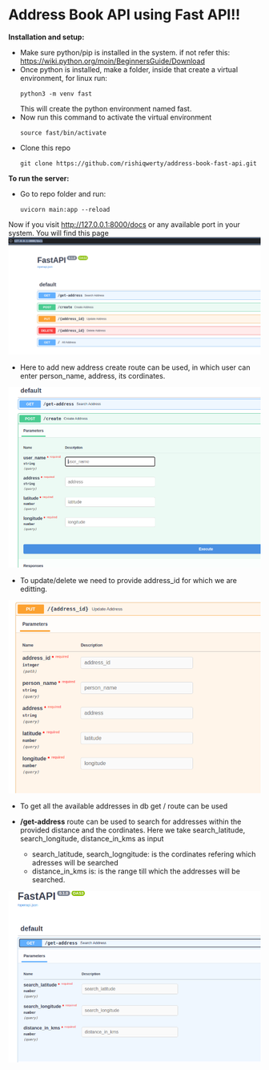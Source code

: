 <h1>Address Book API using Fast API!!</h1>

**Installation and setup:**
- Make sure python/pip is installed in the system. if not refer this: https://wiki.python.org/moin/BeginnersGuide/Download
- Once python is installed, make a folder, inside that create a virtual environment, for linux run:
  ``` 
  python3 -m venv fast
  ```
  This will create the python environment named fast.
- Now run this command to activate the virtual environment
  ```
  source fast/bin/activate
  ```
- Clone this repo
  ```
  git clone https://github.com/rishiqwerty/address-book-fast-api.git
  ```

**To run the server:**
- Go to repo folder and run:
  ```
  uvicorn main:app --reload
  ```

Now if you visit http://127.0.0.1:8000/docs or any available port in your system. You will find this page
![home](images/home.png)

- Here to add new address create route can be used, in which user can enter person_name, address, its cordinates.

![create](images/create.png)
- To update/delete we need to provide address_id for which we are editting.

![update](images/update.png)
- To get all the available addresses in db get / route can be used


- **/get-address** route can be used to search for addresses within the provided distance and the cordinates. Here we take search_latitude, search_longitude, distance_in_kms as input
  - search_latitude, search_logngitude: is the cordinates refering which adresses will be searched
  - distance_in_kms is: is the range till which the addresses will be searched.

![search](images/search.png)